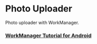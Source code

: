 # Photo Uploader
Photo uploader with WorkManager.

### [WorkManager Tutorial for Android](https://www.raywenderlich.com/6040-workmanager-tutorial-for-android-getting-started)
